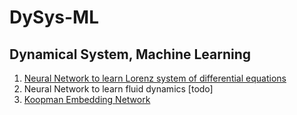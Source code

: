 # DySys-ML 
## Dynamical System, Machine Learning 

1. [Neural Network to learn Lorenz system of differential equations](LorenzNet.ipynb)
2. Neural Network to learn fluid dynamics [todo]
3. [Koopman Embedding Network](KoopmanNetwork.ipynb)
